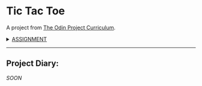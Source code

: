 # Tic Tac Toe
A project from [The Odin Project Curriculum](https://www.theodinproject.com/paths/full-stack-javascript/courses/javascript/lessons/tic-tac-toe).

<details><summary><u>ASSIGNMENT</u></summary>
<ol> <li> Set up your project with a HTML, CSS and Javascript files and get the Git repo all set up.
<li>You’re going to store the gameboard as an array inside of a Gameboard object, so start there! Your players are also going to be stored in objects… and you’re probably going to want an object to control the flow of the game itself.

<ol><li>Your main goal here is to have as little global code as possible. Try tucking everything away inside of a module or factory. Rule of thumb: if you only ever need ONE of something (gameBoard, displayController), use a module. If you need multiples of something (players!), create them with factories. 
</ol><li>Set up your HTML and write a JavaScript function that will render the contents of the gameboard array to the webpage (for now you can just manually fill in the array with "X"s and "O"s) 
<li>Build the functions that allow players to add marks to a specific spot on the board, and then tie it to the DOM, letting players click on the gameboard to place their marker. Don’t forget the logic that keeps players from playing in spots that are already taken! 
<ol><li>Think carefully about where each bit of logic should reside. Each little piece of functionality should be able to fit in the game, player or gameboard objects.. but take care to put them in “logical” places. Spending a little time brainstorming here can make your life much easier later! 
</ol><li>Build the logic that checks for when the game is over! Should check for 3-in-a-row and a tie. 
<li>Clean up the interface to allow players to put in their names, include a button to start/restart the game and add a display element that congratulates the winning player! 
<li>Optional - If you’re feeling ambitious create an AI so that a player can play against the computer! 
<ol><li>Start by just getting the computer to make a random legal move. 
<li>Once you’ve gotten that, work on making the computer smart. It is possible to create an unbeatable AI using the minimax algorithm (read about it here, some googling will help you out with this one) 
<li>If you get this running definitely come show it off in the chatroom. It’s quite an accomplishment!</ol>
</details>
<hr>

## Project Diary:
*SOON*